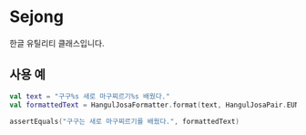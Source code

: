 # Sejong
한글 유틸리티 클래스입니다.
## 사용 예
```kotlin
val text = "구구%s 새로 마구찌르기%s 배웠다."
val formattedText = HangulJosaFormatter.format(text, HangulJosaPair.EUN_NEUN, HangulJosaPair.EUL_REUL)

assertEquals("구구는 새로 마구찌르기를 배웠다.", formattedText)
```